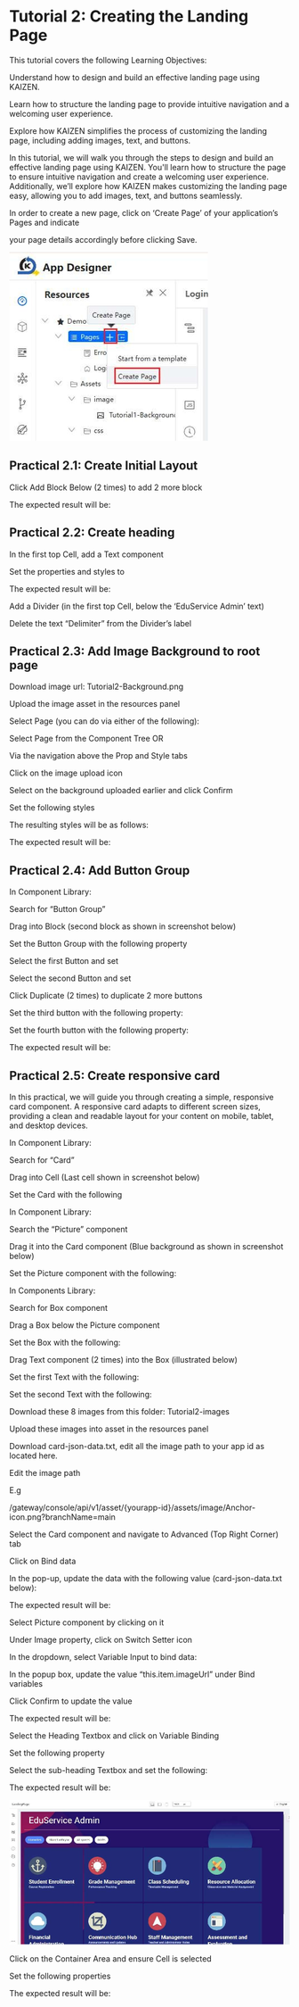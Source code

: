 # Tutorial 2: Creating the Landing Page

This tutorial covers the following Learning Objectives:



Understand how to design and build an effective landing page using KAIZEN.

Learn how to structure the landing page to provide intuitive navigation and a welcoming user experience.

Explore how KAIZEN simplifies the process of customizing the landing page, including adding images, text, and buttons.

In this tutorial, we will walk you through the steps to design and build an effective landing page using KAIZEN. You'll learn how to structure the page to ensure intuitive navigation and create a welcoming user experience. Additionally, we’ll explore how KAIZEN makes customizing the landing page easy, allowing you to add images, text, and buttons seamlessly.





In order to create a new page, click on ‘Create Page’ of your application’s Pages and indicate

your page details accordingly before clicking Save.





![Image Description](./images/image_16.jpeg)







## Practical 2.1: Create Initial Layout



Click Add Block Below (2 times) to add 2 more block





The expected result will be:





## Practical 2.2: Create heading



In the first top Cell, add a Text component





Set the properties and styles to





The expected result will be:





Add a Divider (in the first top Cell, below the ‘EduService Admin’ text)





Delete the text “Delimiter” from the Divider’s label





## Practical 2.3: Add Image Background to root page



Download image url: Tutorial2-Background.png

Upload the image asset in the resources panel





Select Page (you can do via either of the following):

Select Page from the Component Tree OR

Via the navigation above the Prop and Style tabs





Click on the image upload	icon





Select on the background uploaded earlier and click Confirm





Set the following styles





The resulting styles will be as follows:





The expected result will be:





## Practical 2.4: Add Button Group



In Component Library:

Search for “Button Group”





Drag into Block (second block as shown in screenshot below)

Set the Button Group with the following property







Select the first Button and set







Select the second Button and set







Click Duplicate (2 times) to duplicate 2 more buttons





Set the third button with the following property:





Set the fourth button with the following property:





The expected result will be:





## Practical 2.5: Create responsive card



In this practical, we will guide you through creating a simple, responsive card component. A responsive card adapts to different screen sizes, providing a clean and readable layout for your content on mobile, tablet, and desktop devices.

In Component Library:

Search for “Card”





Drag into Cell (Last cell shown in screenshot below)





Set the Card with the following







In Component Library:

Search the “Picture” component





Drag it into the Card component (Blue background as shown in screenshot below)





Set the Picture component with the following:







In Components Library:

Search for Box component





Drag a Box below the Picture component





Set the Box with the following:







Drag Text component (2 times) into the Box (illustrated below)





Set the first Text with the following:







Set the second Text with the following:







Download these 8 images from this folder: Tutorial2-images

Upload these images into asset in the resources panel





Download card-json-data.txt, edit all the image path to your app id as located here.





Edit the image path



E.g

/gateway/console/api/v1/asset/{yourapp-id}/assets/image/Anchor- icon.png?branchName=main





Select the Card component and navigate to Advanced (Top Right Corner) tab





Click on Bind data





In the pop-up, update the data with the following value (card-json-data.txt below):





The expected result will be:





Select Picture component by clicking on it





Under Image property, click on Switch Setter icon





In the dropdown, select Variable Input to bind data:







In the popup box, update the value “this.item.imageUrl” under Bind variables







Click Confirm to update the value





The expected result will be:





Select the Heading Textbox and click on Variable Binding







Set the following property





Select the sub-heading Textbox and set the following:







The expected result will be:





![Image Description](./images/image_17.jpeg)



Click on the Container Area and ensure Cell is selected





Set the following properties







The expected result will be:





